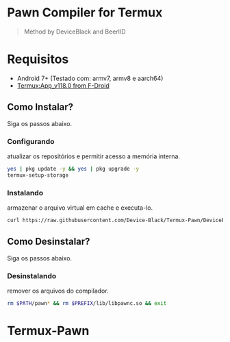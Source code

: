 # Pawn Compiler for Termux
> Method by DeviceBlack and BeerlID

# Requisitos
- Android 7+ (Testado com: armv7, armv8 e aarch64)
- [Termux:App_v118.0 from F-Droid](https://f-droid.org/repo/com.termux_118.apk)

## Como Instalar?
Siga os passos abaixo.

### Configurando
atualizar os repositórios e permitir acesso a memória interna.
```sh
yes | pkg update -y && yes | pkg upgrade -y
termux-setup-storage
```

### Instalando
armazenar o arquivo virtual em cache e executa-lo.
```sh
curl https://raw.githubusercontent.com/Device-Black/Termux-Pawn/DeviceBlack/install.sh | sh
```

## Como Desinstalar?
Siga os passos abaixo.

### Desinstalando
remover os arquivos do compilador.
```sh
rm $PATH/pawn* && rm $PREFIX/lib/libpawnc.so && exit
```

# Termux-Pawn
